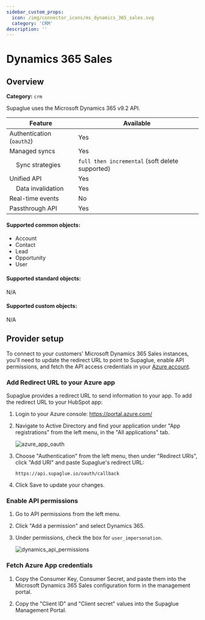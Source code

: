```yaml
---
sidebar_custom_props:
  icon: /img/connector_icons/ms_dynamics_365_sales.svg
  category: 'CRM'
description: ''
---
```


# Dynamics 365 Sales

## Overview

**Category:** `crm`

Supaglue uses the Microsoft Dynamics 365 v9.2 API.

| Feature                              | Available                                       |
| ------------------------------------ | ----------------------------------------------- |
| Authentication (`oauth2`)            | Yes                                             |
| Managed syncs                        | Yes                                             |
| &nbsp;&nbsp;&nbsp; Sync strategies   | `full then incremental` (soft delete supported) |
| Unified API                          | Yes                                             |
| &nbsp;&nbsp;&nbsp; Data invalidation | Yes                                             |
| Real-time events                     | No                                              |
| Passthrough API                      | Yes                                             |

#### Supported common objects:

- Account
- Contact
- Lead
- Opportunity
- User

#### Supported standard objects:

N/A

#### Supported custom objects:

N/A

## Provider setup

To connect to your customers' Microsoft Dynamics 365 Sales instances, you'll need to update the redirect URL to point to Supaglue, enable API permissions, and fetch the API access credentials in your [Azure account](https://portal.azure.com/).

### Add Redirect URL to your Azure app

Supaglue provides a redirect URL to send information to your app. To add the redirect URL to your HubSpot app:

1. Login to your Azure console: <https://portal.azure.com/>
1. Navigate to Active Directory and find your application under "App registrations" from the left menu, in the "All applications" tab.

   ![azure_app_oauth](/img/azure_app_oauth.png 'azure app oauth')

1. Choose "Authentication" from the left menu, then under "Redirect URIs", click "Add URI" and paste Supaglue's redirect URL:

   `https://api.supaglue.io/oauth/callback`

1. Click Save to update your changes.

### Enable API permissions

1. Go to API permissions from the left menu.

1. Click "Add a permission" and select Dynamics 365.

1. Under permissions, check the box for `user_impersonation`.

   ![dynamics_api_permissions](/img/dynamics_api_permissions.png 'dynamics api permissions')

### Fetch Azure App credentials

1. Copy the Consumer Key, Consumer Secret, and paste them into the Microsoft Dynamics 365 Sales configuration form in the management portal.

1. Copy the "Client ID" and "Client secret" values into the Supaglue Management Portal.
